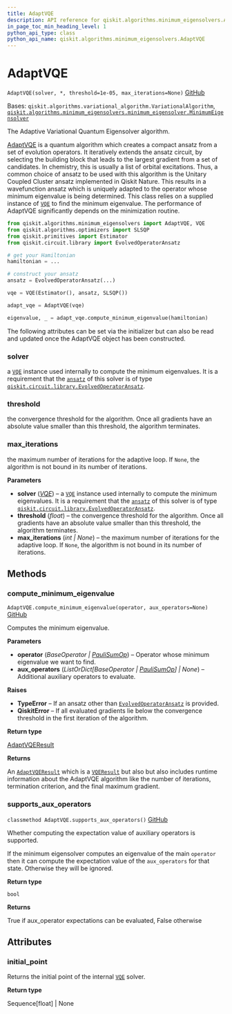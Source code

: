 ```yaml
---
title: AdaptVQE
description: API reference for qiskit.algorithms.minimum_eigensolvers.AdaptVQE
in_page_toc_min_heading_level: 1
python_api_type: class
python_api_name: qiskit.algorithms.minimum_eigensolvers.AdaptVQE
---
```


# AdaptVQE

<span id="qiskit.algorithms.minimum_eigensolvers.AdaptVQE" />

`AdaptVQE(solver, *, threshold=1e-05, max_iterations=None)` [GitHub](https://github.com/qiskit/qiskit/tree/stable/0.22/qiskit/algorithms/minimum_eigensolvers/adapt_vqe.py "view source code")

Bases: `qiskit.algorithms.variational_algorithm.VariationalAlgorithm`, [`qiskit.algorithms.minimum_eigensolvers.minimum_eigensolver.MinimumEigensolver`](qiskit.algorithms.minimum_eigensolvers.MinimumEigensolver "qiskit.algorithms.minimum_eigensolvers.minimum_eigensolver.MinimumEigensolver")

The Adaptive Variational Quantum Eigensolver algorithm.

[AdaptVQE](https://arxiv.org/abs/1812.11173) is a quantum algorithm which creates a compact ansatz from a set of evolution operators. It iteratively extends the ansatz circuit, by selecting the building block that leads to the largest gradient from a set of candidates. In chemistry, this is usually a list of orbital excitations. Thus, a common choice of ansatz to be used with this algorithm is the Unitary Coupled Cluster ansatz implemented in Qiskit Nature. This results in a wavefunction ansatz which is uniquely adapted to the operator whose minimum eigenvalue is being determined. This class relies on a supplied instance of [`VQE`](qiskit.algorithms.minimum_eigensolvers.VQE "qiskit.algorithms.minimum_eigensolvers.VQE") to find the minimum eigenvalue. The performance of AdaptVQE significantly depends on the minimization routine.

```python
from qiskit.algorithms.minimum_eigensolvers import AdaptVQE, VQE
from qiskit.algorithms.optimizers import SLSQP
from qiskit.primitives import Estimator
from qiskit.circuit.library import EvolvedOperatorAnsatz

# get your Hamiltonian
hamiltonian = ...

# construct your ansatz
ansatz = EvolvedOperatorAnsatz(...)

vqe = VQE(Estimator(), ansatz, SLSQP())

adapt_vqe = AdaptVQE(vqe)

eigenvalue, _ = adapt_vqe.compute_minimum_eigenvalue(hamiltonian)
```

The following attributes can be set via the initializer but can also be read and updated once the AdaptVQE object has been constructed.

<span id="qiskit.algorithms.minimum_eigensolvers.AdaptVQE.solver" />

### solver

a [`VQE`](qiskit.algorithms.minimum_eigensolvers.VQE "qiskit.algorithms.minimum_eigensolvers.VQE") instance used internally to compute the minimum eigenvalues. It is a requirement that the [`ansatz`](qiskit.algorithms.minimum_eigensolvers.VQE#ansatz "qiskit.algorithms.minimum_eigensolvers.VQE.ansatz") of this solver is of type [`qiskit.circuit.library.EvolvedOperatorAnsatz`](qiskit.circuit.library.EvolvedOperatorAnsatz "qiskit.circuit.library.EvolvedOperatorAnsatz").

<span id="qiskit.algorithms.minimum_eigensolvers.AdaptVQE.threshold" />

### threshold

the convergence threshold for the algorithm. Once all gradients have an absolute value smaller than this threshold, the algorithm terminates.

<span id="qiskit.algorithms.minimum_eigensolvers.AdaptVQE.max_iterations" />

### max\_iterations

the maximum number of iterations for the adaptive loop. If `None`, the algorithm is not bound in its number of iterations.

**Parameters**

*   **solver** ([*VQE*](qiskit.algorithms.minimum_eigensolvers.VQE "qiskit.algorithms.minimum_eigensolvers.VQE")) – a [`VQE`](qiskit.algorithms.minimum_eigensolvers.VQE "qiskit.algorithms.minimum_eigensolvers.VQE") instance used internally to compute the minimum eigenvalues. It is a requirement that the [`ansatz`](qiskit.algorithms.minimum_eigensolvers.VQE#ansatz "qiskit.algorithms.minimum_eigensolvers.VQE.ansatz") of this solver is of type [`qiskit.circuit.library.EvolvedOperatorAnsatz`](qiskit.circuit.library.EvolvedOperatorAnsatz "qiskit.circuit.library.EvolvedOperatorAnsatz").
*   **threshold** (*float*) – the convergence threshold for the algorithm. Once all gradients have an absolute value smaller than this threshold, the algorithm terminates.
*   **max\_iterations** (*int | None*) – the maximum number of iterations for the adaptive loop. If `None`, the algorithm is not bound in its number of iterations.

## Methods

### compute\_minimum\_eigenvalue

<span id="qiskit.algorithms.minimum_eigensolvers.AdaptVQE.compute_minimum_eigenvalue" />

`AdaptVQE.compute_minimum_eigenvalue(operator, aux_operators=None)` [GitHub](https://github.com/qiskit/qiskit/tree/stable/0.22/qiskit/algorithms/minimum_eigensolvers/adapt_vqe.py "view source code")

Computes the minimum eigenvalue.

**Parameters**

*   **operator** (*BaseOperator |* [*PauliSumOp*](qiskit.opflow.primitive_ops.PauliSumOp "qiskit.opflow.primitive_ops.PauliSumOp")) – Operator whose minimum eigenvalue we want to find.
*   **aux\_operators** (*ListOrDict\[BaseOperator |* [*PauliSumOp*](qiskit.opflow.primitive_ops.PauliSumOp "qiskit.opflow.primitive_ops.PauliSumOp")*] | None*) – Additional auxiliary operators to evaluate.

**Raises**

*   **TypeError** – If an ansatz other than [`EvolvedOperatorAnsatz`](qiskit.circuit.library.EvolvedOperatorAnsatz "qiskit.circuit.library.EvolvedOperatorAnsatz") is provided.
*   **QiskitError** – If all evaluated gradients lie below the convergence threshold in the first iteration of the algorithm.

**Return type**

[AdaptVQEResult](qiskit.algorithms.minimum_eigensolvers.AdaptVQEResult "qiskit.algorithms.minimum_eigensolvers.AdaptVQEResult")

**Returns**

An [`AdaptVQEResult`](qiskit.algorithms.minimum_eigensolvers.AdaptVQEResult "qiskit.algorithms.minimum_eigensolvers.AdaptVQEResult") which is a [`VQEResult`](qiskit.algorithms.minimum_eigensolvers.VQEResult "qiskit.algorithms.minimum_eigensolvers.VQEResult") but also but also includes runtime information about the AdaptVQE algorithm like the number of iterations, termination criterion, and the final maximum gradient.

### supports\_aux\_operators

<span id="qiskit.algorithms.minimum_eigensolvers.AdaptVQE.supports_aux_operators" />

`classmethod AdaptVQE.supports_aux_operators()` [GitHub](https://github.com/qiskit/qiskit/tree/stable/0.22/qiskit/algorithms/minimum_eigensolvers/adapt_vqe.py "view source code")

Whether computing the expectation value of auxiliary operators is supported.

If the minimum eigensolver computes an eigenvalue of the main `operator` then it can compute the expectation value of the `aux_operators` for that state. Otherwise they will be ignored.

**Return type**

`bool`

**Returns**

True if aux\_operator expectations can be evaluated, False otherwise

## Attributes

<span id="qiskit.algorithms.minimum_eigensolvers.AdaptVQE.initial_point" />

### initial\_point

Returns the initial point of the internal [`VQE`](qiskit.algorithms.minimum_eigensolvers.VQE "qiskit.algorithms.minimum_eigensolvers.VQE") solver.

**Return type**

Sequence\[float] | None

